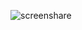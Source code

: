 ![screenshare](https://github.com/june07/replicon-web/assets/11353590/447b40e1-3fdd-4266-abf4-0cdd89f73abc)
